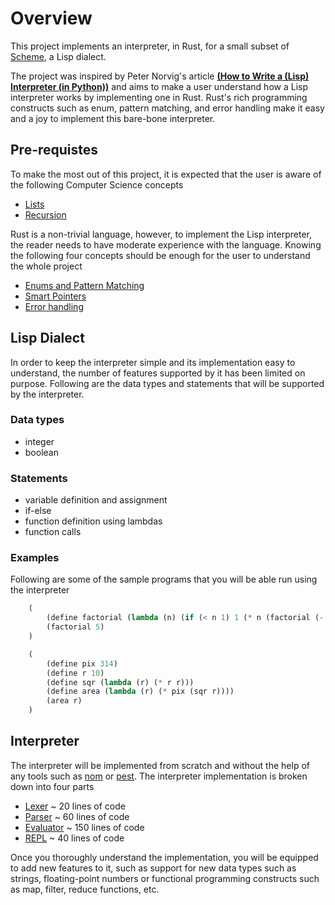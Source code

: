 # Overview

This project implements an interpreter, in Rust, for a small subset of [Scheme](https://en.wikipedia.org/wiki/Scheme_(programming_language)), a Lisp dialect.

The project was inspired by Peter Norvig's article [**(How to Write a (Lisp) Interpreter (in Python))**](http://www.norvig.com/lispy.html) and aims to make a user understand how a Lisp interpreter works by implementing one in Rust. Rust's rich programming constructs such as enum, pattern matching, and error handling make it easy and a joy to implement this bare-bone interpreter. 

## Pre-requistes
To make the most out of this project, it is expected that the user is aware of the following Computer Science concepts

- [Lists](https://en.wikipedia.org/wiki/List_(abstract_data_type))
- [Recursion](https://en.wikipedia.org/wiki/Recursion_(computer_science)) 

Rust is a non-trivial language, however, to implement the Lisp interpreter, the reader needs to have moderate experience with the language. Knowing the following four concepts should be enough for the user to understand the whole project 

- [Enums and Pattern Matching](https://doc.rust-lang.org/book/ch06-00-enums.html)
- [Smart Pointers](https://doc.rust-lang.org/book/ch15-00-smart-pointers.html)
- [Error handling](https://doc.rust-lang.org/book/ch09-00-error-handling.html)

## Lisp Dialect

In order to keep the interpreter simple and its implementation easy to understand, the number of features supported by it has been limited on purpose. Following are the data types and statements that will be supported by the interpreter.

### Data types
- integer
- boolean

### Statements
- variable definition and assignment
- if-else
- function definition using lambdas
- function calls

### Examples

Following are some of the sample programs that you will be able run using the interpreter

```lisp
    (
        (define factorial (lambda (n) (if (< n 1) 1 (* n (factorial (- n 1))))))
        (factorial 5)
    )
```

```lisp
    (
        (define pix 314)
        (define r 10)
        (define sqr (lambda (r) (* r r)))
        (define area (lambda (r) (* pix (sqr r))))
        (area r)
    )
```

## Interpreter

The interpreter will be implemented from scratch and without the help of any tools such as [nom](https://docs.rs/nom/latest/nom/) or [pest](https://pest.rs/). The interpreter implementation is broken down into four parts

- [Lexer](./lexer.md) ~ 20 lines of code
- [Parser](./parser.md) ~ 60 lines of code
- [Evaluator](./evaluator.md) ~ 150 lines of code
- [REPL](./repl.md) ~ 40 lines of code

Once you thoroughly understand the implementation, you will be equipped to add new features to it, such as support for new data types such as strings, floating-point numbers or functional programming constructs such as map, filter, reduce functions, etc. 